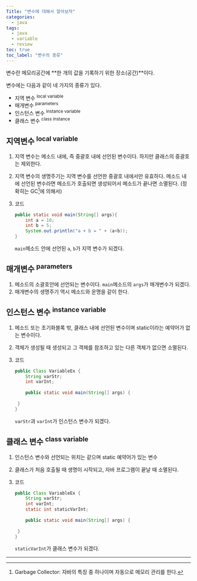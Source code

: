 ```yaml
---
Title: "변수에 대해서 알아보자"
categories:
  - java
tags:
  - java
  - variable
  - review
toc: true
toc_label: "변수의 종류"
---
```




변수란 메모리공간에 **한 개의 값을 기록하기 위한 장소(공간)**이다.



변수에는 다음과 같이 네 가지의 종류가 있다.

- 지역 변수 <sup>local variable<sup>
- 매개변수 <sup>parameters<sup>
- 인스턴스 변수 <sup>instance variable<sup>
- 클래스 변수 <sup>class instance<sup>



## 지역변수 <sup>local variable<sup>

1. 지역 변수는 메소드 내에, 즉 중괄호 내에 선언된 변수이다. 하지만 클래스의 중괄호는 제외한다.

2. 지역 변수의 생명주기는 지역 변수를 선언한 중괄호 내에서만 유효하다. 
   메소드 내에 선언된 변수라면 메소드가 호출되면 생성되어서 메소드가 끝나면 소멸된다. (정확히는 GC[^1]에 의해서)

   [^1]: Garbage Collector: 자바의 특징 중 하나이며 자동으로 메모리 관리를 한다.

3. 코드

   ```java
   public static void main(String[] args){
       int a = 10;
       int b = 5;
       System.out.println("a + b = " + (a+b));
   }
   ```

   `main`메소드 안에 선언된 `a`, `b`가 지역 변수가 되겠다.



## 매개변수 <sup>parameters<sup>

1. 메소드의 소괄호안에 선언되는 변수이다. `main`메소드의 `args`가 매개변수가 되겠다.
2. 매개변수의 생명주기 역시 메소드와 운명을 같이 한다.



## 인스턴스 변수 <sup>instance variable<sup>

1. 메소드 또는 초기화블록 밖, 클래스 내에 선언된 변수이며 static이라는 예약어가 없는 변수이다.

2. 객체가 생성될 때 생성되고 그 객체를 참조하고 있는 다른 객체가 없으면 소멸된다.

3. 코드

   ```java
   public Class VariableEx {
       String varStr;
       int varInt;
       
       public static void main(String[] args) {
           
   	}
   }
   ```

   `varStr`과 `varInt`가 인스턴스 변수가 되겠다.



## 클래스 변수 <sup>class variable<sup>

1. 인스턴스 변수와 선언되는 위치는 같으며 static 예약어가 있는 변수

2. 클래스가 처음 호출될 때 생명이 시작되고, 자바 프로그램이 끝날 때 소멸된다.

3. 코드

   ```java
   public Class VariableEx {
       String varStr;
       int varInt;
       static int staticVarInt;
       
       public static void main(String[] args) {
           
   	}
   }
   ```

   `staticVarInt`가 클래스 변수가 되겠다.



---


